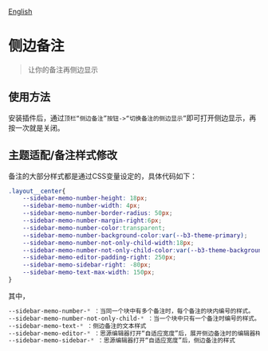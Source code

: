 [English](https://github.com/WingDr/siyuan-plugin-sidebar-memo/blob/main/README.md)

# 侧边备注

> 让你的备注再侧边显示

## 使用方法

安装插件后，通过`顶栏“侧边备注”按钮->“切换备注的侧边显示”`即可打开侧边显示，再按一次就是关闭。

## 主题适配/备注样式修改

备注的大部分样式都是通过CSS变量设定的，具体代码如下：

```CSS
.layout__center{
	--sidebar-memo-number-height: 18px;
	--sidebar-memo-number-width: 4px;
	--sidebar-memo-number-border-radius: 50px;
	--sidebar-memo-number-margin-right:6px;
	--sidebar-memo-number-color:transparent;
	--sidebar-memo-number-background-color:var(--b3-theme-primary);
	--sidebar-memo-number-not-only-child-width:18px;
	--sidebar-memo-number-not-only-child-color:var(--b3-theme-background);
	--sidebar-memo-editor-padding-right: 250px;
	--sidebar-memo-sidebar-right: -80px;
	--sidebar-memo-text-max-width: 150px;
}
```

其中，
```CSS
--sidebar-memo-number-* ：当同一个块中有多个备注时，每个备注的块内编号的样式。
--sidebar-memo-number-not-only-child-* ：当一个块中只有一个备注时编号的样式。
--sidebar-memo-text-* ：侧边备注的文本样式
--sidebar-memo-editor-* ：思源编辑器打开“自适应宽度”后，展开侧边备注时的编辑器样式
--sidebar-memo-sidebar-* ：思源编辑器打开“自适应宽度”后，侧边备注的样式
```